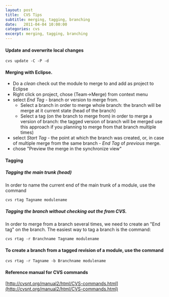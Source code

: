 ```yaml
---
layout: post
title:  CVS Tips
subtitle: merging, tagging, branching
date:   2011-04-04 10:00:00
categories: cvs
excerpt: merging, tagging, branching
---
```


#### Update and overwrite local changes

```
cvs update -C -P -d
```

#### Merging with Eclipse.
* Do a *clean* check out the module to merge to and add as project to Eclipse
* Right click on project, chose (Team->Merge) from context menu
* select *End Tag* - branch or version to merge from.
    * Select a branch in order to merge whole branch: the branch will be merge at it current state (head of the branch)
    * Select a tag (on the branch to merge from) in order to merge a version of branch: the tagged version of branch will be merged use this approach if you planning to merge from that branch multiple times)
* select *Start Tag* - the point at which the branch was created, or, in case of multiple merge from the same branch - *End Tag* of *previous* merge.
* chose "Preview the merge in the synchronize view"
 

#### Tagging

##### Tagging the main trunk (head)

In order to name the current end of the main trunk of a module, use the command

```
cvs rtag Tagname modulename
```

##### Tagging the branch without checking out the from CVS.

In order to merge from a branch several times, we need to create an "End tag" on the branch.
The easiest way to tag a branch is the command:

```
cvs rtag -r Branchname Tagname modulename
```

#### To create a branch from a tagged revision of a module, use the command

```
cvs rtag -r Tagname -b Branchname modulename
```

#### Reference manual for CVS commands

[http://cvsnt.org/manual2/html/CVS-commands.html](http://cvsnt.org/manual2/html/CVS-commands.html)

